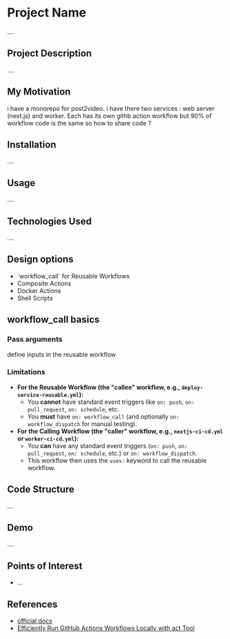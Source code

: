 <h1>Project Name</h1>
....



<h2>Project Description</h2>
....

<h2>My Motivation</h2>
i have a monorepo for post2video. i have there two services : web server (next.js) and worker. Each has its own githb action workflow but 90% of workflow code is the same so how to share code ?

<h2>Installation</h2>
....


<h2>Usage</h2>
....


<h2>Technologies Used</h2>
....


<h2>Design options</h2>
<ul>
    <li>`workflow_call` for Reusable Workflows</li>
    <li>Composite Actions</li>
    <li>Docker Actions</li>
    <li>Shell Scripts</li>
</ul>


<h2>workflow_call basics</h2>
<h3>Pass arguments</h3>
 define inputs in the reusable workflow 

<h3>Limitations</h3>
<ul>
    <li>
        <strong>For the Reusable Workflow (the "callee" workflow, e.g., <code>deploy-service-reusable.yml</code>):</strong>
        <ul>
            <li>You <strong>cannot</strong> have standard event triggers like <code>on: push</code>, <code>on: pull_request</code>, <code>on: schedule</code>, etc.</li>
            <li>You <strong>must</strong> have <code>on: workflow_call</code> (and optionally <code>on: workflow_dispatch</code> for manual testing).</li>
        </ul>
    </li>
    <li>
        <strong>For the Calling Workflow (the "caller" workflow, e.g., <code>nextjs-ci-cd.yml</code> or <code>worker-ci-cd.yml</code>):</strong>
        <ul>
            <li>You <strong>can</strong> have any standard event triggers (<code>on: push</code>, <code>on: pull_request</code>, <code>on: schedule</code>, etc.) or <code>on: workflow_dispatch</code>.</li>
            <li>This workflow then uses the <code>uses:</code> keyword to call the reusable workflow.</li>
        </ul>
    </li>
</ul>

<h2>Code Structure</h2>
....

<h2>Demo</h2>
....


<h2>Points of Interest</h2>
<ul>
    <li>...</li>
   
</ul>

<h2>References</h2>
<ul>
    <li><a href='https://docs.github.com/en/actions/sharing-automations/reusing-workflows'>official docs</a></li>
    <li><a href='https://www.youtube.com/watch?v=Mir-uLSQmwA'> Efficiently Run GitHub Actions Workflows Locally with act Tool </a></li>
   
</ul>

